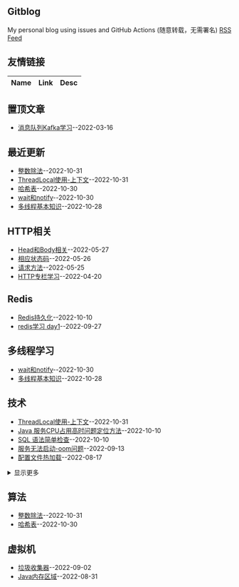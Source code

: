 ## Gitblog
My personal blog using issues and GitHub Actions (随意转载，无需署名)
[RSS Feed](https://raw.githubusercontent.com/maminglang/minglang_blog/master/feed.xml)
## 友情链接
| Name | Link | Desc | 
 | ---- | ---- | ---- |
## 置顶文章
- [消息队列Kafka学习](https://github.com/maminglang/minglang_blog/issues/1)--2022-03-16
## 最近更新
- [整数除法](https://github.com/maminglang/minglang_blog/issues/23)--2022-10-31
- [ThreadLocal使用-上下文](https://github.com/maminglang/minglang_blog/issues/22)--2022-10-31
- [哈希表](https://github.com/maminglang/minglang_blog/issues/21)--2022-10-30
- [wait和notify](https://github.com/maminglang/minglang_blog/issues/20)--2022-10-30
- [多线程基本知识](https://github.com/maminglang/minglang_blog/issues/19)--2022-10-28
## HTTP相关
- [Head和Body相关](https://github.com/maminglang/minglang_blog/issues/8)--2022-05-27
- [相应状态码](https://github.com/maminglang/minglang_blog/issues/7)--2022-05-26
- [请求方法](https://github.com/maminglang/minglang_blog/issues/6)--2022-05-25
- [HTTP专栏学习](https://github.com/maminglang/minglang_blog/issues/2)--2022-04-20
## Redis
- [Redis持久化](https://github.com/maminglang/minglang_blog/issues/15)--2022-10-10
- [redis学习 day1](https://github.com/maminglang/minglang_blog/issues/14)--2022-09-27
## 多线程学习
- [wait和notify](https://github.com/maminglang/minglang_blog/issues/20)--2022-10-30
- [多线程基本知识](https://github.com/maminglang/minglang_blog/issues/19)--2022-10-28
## 技术
- [ThreadLocal使用-上下文](https://github.com/maminglang/minglang_blog/issues/22)--2022-10-31
- [Java 服务CPU占用高时问题定位方法](https://github.com/maminglang/minglang_blog/issues/17)--2022-10-10
- [SQL 语法简单检查](https://github.com/maminglang/minglang_blog/issues/16)--2022-10-10
- [服务无法启动-oom问题](https://github.com/maminglang/minglang_blog/issues/13)--2022-09-13
- [配置文件热加载](https://github.com/maminglang/minglang_blog/issues/10)--2022-08-17
<details><summary>显示更多</summary>

- [记SpringBoot从2.5.8升级到2.6.7遇到的循环依赖问题](https://github.com/maminglang/minglang_blog/issues/9)--2022-06-02
</details>

## 算法
- [整数除法](https://github.com/maminglang/minglang_blog/issues/23)--2022-10-31
- [哈希表](https://github.com/maminglang/minglang_blog/issues/21)--2022-10-30
## 虚拟机
- [垃圾收集器](https://github.com/maminglang/minglang_blog/issues/12)--2022-09-02
- [Java内存区域](https://github.com/maminglang/minglang_blog/issues/11)--2022-08-31
